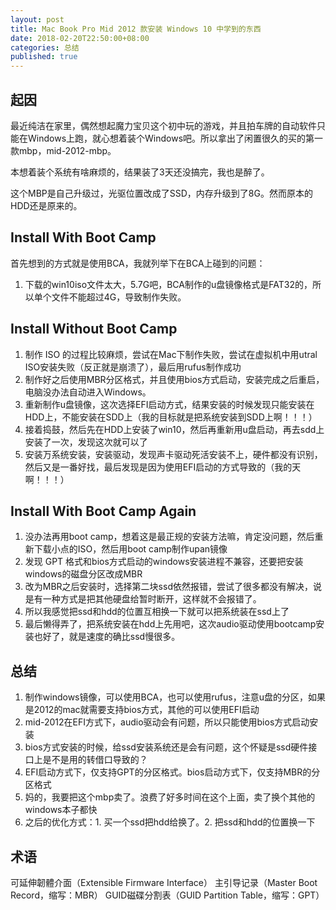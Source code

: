 ```yaml
---
layout: post
title: Mac Book Pro Mid 2012 款安装 Windows 10 中学到的东西
date: 2018-02-20T22:50:00+08:00
categories: 总结
published: true
---
```


## 起因

最近纯洁在家里，偶然想起魔力宝贝这个初中玩的游戏，并且拍车牌的自动软件只能在Windows上跑，就心想着装个Windows吧。所以拿出了闲置很久的买的第一款mbp，mid-2012-mbp。

本想着装个系统有啥麻烦的，结果装了3天还没搞完，我也是醉了。

这个MBP是自己升级过，光驱位置改成了SSD，内存升级到了8G。然而原本的HDD还是原来的。

## Install With Boot Camp

首先想到的方式就是使用BCA，我就列举下在BCA上碰到的问题：

1. 下载的win10iso文件太大，5.7G吧，BCA制作的u盘镜像格式是FAT32的，所以单个文件不能超过4G，导致制作失败。

## Install Without Boot Camp

1. 制作 ISO 的过程比较麻烦，尝试在Mac下制作失败，尝试在虚拟机中用utral ISO安装失败（反正就是崩溃了），最后用rufus制作成功
2. 制作好之后使用MBR分区格式，并且使用bios方式启动，安装完成之后重启，电脑没办法自动进入Windows。
3. 重新制作u盘镜像，这次选择EFI启动方式，结果安装的时候发现只能安装在HDD上，不能安装在SDD上（我的目标就是把系统安装到SDD上啊！！！）
4. 接着捣鼓，然后先在HDD上安装了win10，然后再重新用u盘启动，再去sdd上安装了一次，发现这次就可以了
5. 安装万系统安装，安装驱动，发现声卡驱动死活安装不上，硬件都没有识别，然后又是一番好找，最后发现是因为使用EFI启动的方式导致的（我的天啊！！！）

## Install With Boot Camp Again

1. 没办法再用boot camp，想着这是最正规的安装方法嘛，肯定没问题，然后重新下载小点的ISO，然后用boot camp制作upan镜像
2. 发现 GPT 格式和bios方式启动的windows安装进程不兼容，还要把安装windows的磁盘分区改成MBR
3. 改为MBR之后安装时，选择第二块ssd依然报错，尝试了很多都没有解决，说是有一种方式是把其他硬盘给暂时断开，这样就不会报错了。
4. 所以我感觉把ssd和hdd的位置互相换一下就可以把系统装在ssd上了
5. 最后懒得弄了，把系统安装在hdd上先用吧，这次audio驱动使用bootcamp安装也好了，就是速度的确比ssd慢很多。

## 总结

1. 制作windows镜像，可以使用BCA，也可以使用rufus，注意u盘的分区，如果是2012的mac就需要支持bios方式，其他的可以使用EFI启动
2. mid-2012在EFI方式下，audio驱动会有问题，所以只能使用bios方式启动安装
3. bios方式安装的时候，给ssd安装系统还是会有问题，这个怀疑是ssd硬件接口上是不是用的转借口导致的？
4. EFI启动方式下，仅支持GPT的分区格式。bios启动方式下，仅支持MBR的分区格式
5. 妈的，我要把这个mbp卖了。浪费了好多时间在这个上面，卖了换个其他的windows本子都快
6. 之后的优化方式：1. 买一个ssd把hdd给换了。2. 把ssd和hdd的位置换一下

## 术语

可延伸韌體介面（Extensible Firmware Interface）
主引导记录（Master Boot Record，缩写：MBR）
GUID磁碟分割表（GUID Partition Table，缩写：GPT）
